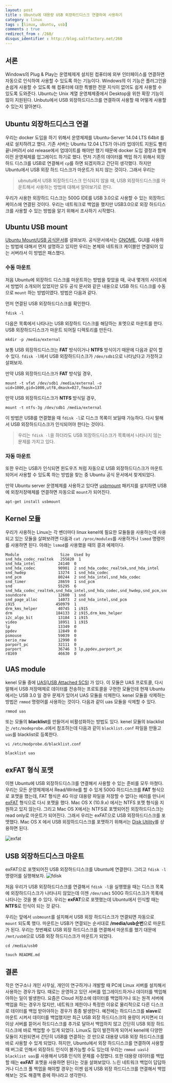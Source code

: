 ```yaml
---
layout: post
title : Ubuntu에 대용량 USB 외장하드디스크 연결하여 사용하기
category : linux
tags : [linux, ubuntu, usb]
comments : true
redirect_from : /260/
disqus_identifier : http://blog.saltfactory.net/260
---
```


## 서론

Windows의 Plug & Play는 운영체제게 설치된 컴퓨터에 외부 인터페이스를 연결하면 자동으로 인식하여 사용할 수 있도록 하는 기능이다. Windows의 이 기능은 플러그인을 손쉽게 사용할 수 있도록 해 컴퓨터에 대한 특별한 전문 지식이 없어도 쉽게 사용할 수 있도록 도와준다. Ubuntu는 Unix 계열 운영체제중에서 Desktop을 위한 확장 기능이 많이 지원된다. Unbutu에서 USB 외장하드디스크를 연결하여 사용할 때 어떻게 사용할 수 있는지 알아본다.

<!--more-->

## Ubuntu 외장하드디스크 연결

우리는 docker 도입을 하기 위해서 운영체제를 Ubuntu-Server 14.04 LTS 64bit 를 새로 설치하려고 했다. 기존 서버는 Ubuntu 12.04 LTS가 아니라 업데이트 지원도 빨리 끝나버려서 old release에서 업데이트를 해야만 했기 때문에 docker 도입 결정과 함께 이전 운영체제를 업그레이드 하기로 했다. 먼저 기존의 데이터를 백업 하기 위해서 외장 하드 디스크를 USB로 연결해서 `cp`를 하면 되겠지하고 간단히 생각했다. 하지만 Ubuntu에서 USB 외장 하드 디스크가 마운트가 되지 않는 것이다. 그래서 우리는

> ubnutu에서 USB 외장하드디스크 인식되지 않을 때, USB 외장하드디스크를 마운트해서 사용하는 방법에 대해서 알아보기로 한다.

우리가 사용한 외장하드 디스크는 500G IDE를 USB 3.0으로 사용할 수 있는 외장하드 케이스에 연결된 것이다. 우리는 네트워크로 백업을 했지만 USB3.0으로 외장 하드디스크를 사용할 수 있는 방법을 알기 위해서 조사하기 시작했다.

## Ubuntu USB mount

[Ubuntu Mount/USB 공식문서](https://help.ubuntu.com/community/Mount/USB)를 살펴보자. 공식문서에서는 [GNOME](http://www.gnome.org), GUI를 사용하는 방법에 대해서 먼저 설명하고 있지만 우리는 본체와 네트워크 케이블만 연결되어 있는 서버라서 이 방법은 패스했다.

### 수동 마운트
처음 Ubuntu에 외장하드 디스크를 마운트하는 방법을 찾았을 때, 국내 몇개의 사이트에서 방법이 소개되어 있었지만 모두 공식 문서와 같은 내용으로 USB 하드 디스크를 수동으로 `mount` 하는 방법이였다. 방법은 다음과 같다.

먼저 연결된 USB 외장하드디스크를 확인한다.

```
fdisk -l
```

다음은 목록에서 나타나는 USB 외장하드 디스크를 해당하는 포멧으로 마운트를 한다. USB 외장하드디스크가 마운트 되어질 디렉토리를 만든다.

```
mkdir -p /media/external
```

보통 USB 외장하드디스크는 **FAT** 방식이거나 **NTFS** 방식이기 때문에 다음과 같이 할 수 있다. `fdisk -l`에서 USB 외장하드디스크가 `/dev/sdb1`으로 나타났다고 가정하고 살펴보자.

만약 USB 외장하드디스크가 **FAT** 방식일 경우,

```
mount -t vfat /dev/sdb1 /media/external -o uid=1000,gid=1000,utf8,dmask=027,fmask=137
```
만약 USB 외장하드디스크가 **NTFS** 방식일 경우,

```
mount -t ntfs-3g /dev/sdb1 /media/external
```



이 방법은 USB를 연결했을 때 `fdisk -l`로  디스크 목록이 보일때 가능하다. 다시 말해서 USB 외장하드디스크가 인식되어야 한다는 것이다.

> 우리는 `fdisk -l`을 하더라도 USB 외장하드디스크가 목록에서 나타나지 않는 문제를 가지고 있다.

### 자동 마운트
또한 우리는 USB가 인식되면 윈도우즈 처럼 자동으로 USB 외장하드디스크가 마운트되어서 사용할 수 있도록 하는 방법을 찾는 중 Ubuntu 공식 문서에서 찾게되었다.

만약 Ubuntu server 운영체제를 사용하고 있다면 [usbmount](http://packages.ubuntu.com/lucid/usbmount) 패키지를 설치하면 USB에 외장저장매체를 연결하면 자동으로 `mount`가 되어진다.

```
apt-get install usbmount
```

## Kernel 모듈

우리가 사용하는 Linux는 각 벤더마다 linux kenel에 필요한 모듈들을 사용하는데 사용되고 있는 모듈을 살펴보려면 다음과 `cat /proc/modules`를 사용하거나 `lsmod` 명령어를 사용하면 된다. 아래는 `lsmod`를 사용했을 때의 결과 예제이다.

```
Module                  Size  Used by
snd_hda_codec_realtek   255820  1
snd_hda_intel          24140  0
snd_hda_codec          90901  2 snd_hda_codec_realtek,snd_hda_intel
snd_hwdep              13274  1 snd_hda_codec
snd_pcm                80244  2 snd_hda_intel,snd_hda_codec
snd_timer              28659  1 snd_pcm
snd                    55295  6 snd_hda_codec_realtek,snd_hda_intel,snd_hda_codec,snd_hwdep,snd_pcm,snd_timer
soundcore              12600  1 snd
snd_page_alloc         14073  2 snd_hda_intel,snd_pcm
i915                  450979  1
drm_kms_helper         40745  1 i915
drm                   184133  2 i915,drm_kms_helper
i2c_algo_bit           13184  1 i915
video                  18951  1 i915
lp                     13349  0
ppdev                  12849  0
psmouse                59039  0
serio_raw              12990  0
parport_pc             32111  0
parport                36746  3 lp,ppdev,parport_pc
r8169                  46630  0
```

## UAS module

kenel 모듈 중에 [UAS(USB Attached SCSI](http://en.wikipedia.org/wiki/USB_Attached_SCSI) 가 있다. 이 모듈은 UAS 프로토콜, 다시 말해서 USB 저장매체로 데이터를 전송하는 프로토콜을 구현한 모듈인데 현재 Ubuntu에서는 USB 3.0 일 경우 문제가 있어서 UAS 모듈을 삭제한다. kenel 모듈을 삭제하는 방법은 `rmmod` 명령어를 사용하는 것이다. 다음과 같이 uas 모듈을 삭제할 수 있다.

```
rmmod uas
```

또는 모듈의 **blacklist**를 만들어서 비활성화하는 방법도 있다. kenel 모듈의 blacklist는 `/etc/modeprobe.d`에서 참조하는데 다음과 같이 `blacklist.conf` 파일을 만들고 `uas`를 blacklist로 등록한다.

```
vi /etc/modprobe.d/blacklist.conf
```

```
blacklist uas
```

## exFAT 형식 포맷

이젠 Ubuntu에 USB 외장하드디스크를 연결해서 사용할 수 있는 준비를 모두 마쳤다. 우리는 모든 운영체제에서 Read/Write를 할 수 있게 500G 하드디스크를 **FAT** 형식으로 포맷을 했는데, FAT 형식은 4G 이상 대용량 파일을 저장할 수 없다는 에러를 만나서 [exFAT](http://en.wikipedia.org/wiki/ExFAT) 형식으로 다시 포맷을 했다. Mac OS X (10.9.x) 에서는 NTFS 포멧 형식을 지원하고 있지 않는다. 그리고 Mac OS X에서는 NTFS로 포멧되어진 외장하드디스크는 read only로 마운트가 되어진다. 그래서 우리는 exFAT으로 USB 외장하드디스크를 포맷했다. Mac OS X 에서 USB 외장하드디스크를 포맷하기 위해서는 [Disk Utility](http://en.wikipedia.org/wiki/Disk_Utility)를 상용하면 된다.

![exfat](http://blog.hibrainapps.net/saltfactory/images/e6a3e566-5f5e-41ba-bfcf-0e0ff36ef0da)


## USB 외장하드디스크 마운트

exFAT으로 포맷되어진 USB 외장하드디스크를 Ubuntu에 연결한다. 그리고 `fdisk -l` 명령어를 실행해보자.
![fdisk](http://blog.hibrainapps.net/saltfactory/images/e764076c-0dee-405a-b8d9-c92979c75d4a)

처음 우리가 USB 외장하드디스크를 연결해서 `fdisk -l`을 실행했을 때는 디스크 목록에 외장하드디스크가 나타나지 않았는데 이젠 `/dev/sde1` 500G 하드디스크가 목록에 나타나는 것을 볼 수 있다. 우리는 **exFAT**으로 포맷했는데 Ubuntu에서 인식할 때는 **NTFS**로 인식이 되는 것 같다.

우리는 앞에서 `usbmount`를 설치해서 USB 외장 하드디스크가 연결되면 자동으로 `mount` 되도록 했다. 마운트는 USB가 연결되는 순서대로 **/media/usb순번**으로 마운트가 된다. 우리는 첫번째로 USB 외장 하드디스크를 연결해서 마운트를 했기 대문에 `/mnt/usb0`으로 USB 외장 하드디스크가 마운트가 되었다.

```
cd /media/usb0
```

```
touch README.md
```

## 결론

작은 연구소나 개인 사무실, 개인이 연구하거나 개발할 때 PC에 Linux 서버를 설치해서 사용하는 경우가 많다. 때로는 운영하고 있던 서버를 업그레이드하거나 데이터를 백업해야하는 일이 발생한다. 요즘은 Cloud 저장소에 데이터를 백업하거나 또는 원격 서버에 백업을 하는 경우가 많지만, 네트워크 제한이나 특정한 이유로 물리적으로 다른 디스크로 데이터를 백업 받아야하는 경우가 종종 발생한다. 예전에는 하드디스크를 **slave**로  마운트 시켜서 데이터를 백업했지만 최근 USB 외장 하드디스크의 용량이 커지면서 더이상 서버를 뜯어서 하드디스크를 추가로 달아서 백업하지 않고 간단히 USB 외장 하드디스크에 바로 백업할 수 있게 되었다. Linux도 많이 발전하게 되어서 kenel에 다양한 모듈이 지원되면서 간단히 USB를 연결하는 것 만으로 대용량 USB 외장 하드디스크를 바로 사용할 수 있게 되었다. 하지만, Ubuntu에서 외장 하드디스크를 연결하여 사용할 때 버그로 인해서 외장하드 인식이 불가능할 수도 있는데 우리는 `rmmod uas`나 `blacklist uas`를 사용해서 USB 인식의 문제를 수정했다. 또한 대용량 데이터를 백업할 때는 **exFAT** 포멧을 사용하면 된다는 것을  살펴보았다. 느린 네트워크 백업이 답답하거나 디스크 풀 백업을 해야할 경우는 이젠 쉽게 USB 외장 하드디스크를 연결해서 백업해보는 것도 해결책 중에 하나라고 생각한다.

